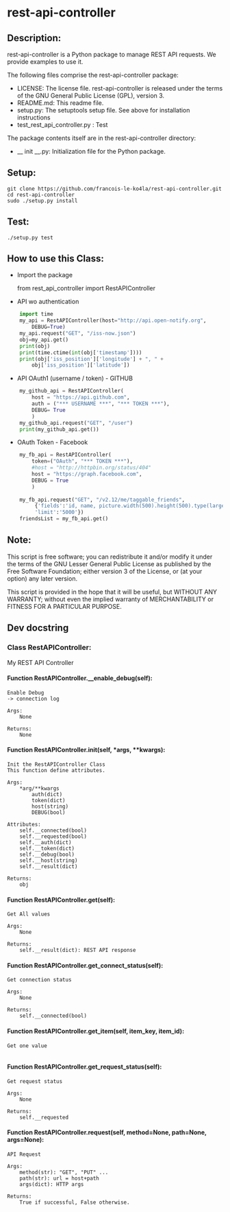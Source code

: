 # rest-api-controller
## Description:
rest-api-controller is a Python package to manage REST API requests.
We provide examples to use it.

The following files comprise the rest-api-controller package:
* LICENSE: The license file. rest-api-controller is released under the terms of
  the GNU General Public License (GPL), version 3.
* README.md: This readme file.
* setup.py: The setuptools setup file. See above for installation instructions
* test_rest_api_controller.py : Test

The package contents itself are in the rest-api-controller directory:
* __ init __.py: Initialization file for the Python package.

## Setup:

    git clone https://github.com/francois-le-ko4la/rest-api-controller.git
    cd rest-api-controller
    sudo ./setup.py install

## Test:

    ./setup.py test

## How to use this Class:

* Import the package

    from rest_api_controller import RestAPIController

* API wo authentication
```python
    import time
    my_api = RestAPIController(host="http://api.open-notify.org",
        DEBUG=True)
    my_api.request("GET", "/iss-now.json")
    obj=my_api.get()
    print(obj)
    print(time.ctime(int(obj['timestamp'])))
    print(obj['iss_position']['longitude'] + ", " +
        obj['iss_position']['latitude'])
```

* API OAuth1 (username / token) - GITHUB
```python
    my_github_api = RestAPIController(
        host = "https://api.github.com",
        auth = ("*** USERNAME ***", "*** TOKEN ***"),
        DEBUG= True
        )
    my_github_api.request("GET", "/user")
    print(my_github_api.get())
```

* OAuth Token - Facebook
```python
    my_fb_api = RestAPIController(
        token=("OAuth", "*** TOKEN ***"),
        #host = "http://httpbin.org/status/404"
        host = "https://graph.facebook.com",
        DEBUG = True
        )
    
    my_fb_api.request("GET", "/v2.12/me/taggable_friends",
         {'fields':'id, name, picture.width(500).height(500).type(large)',
         'limit':'5000'})
    friendsList = my_fb_api.get()
```
## Note:

This script is free software; you can redistribute it and/or
modify it under the terms of the GNU Lesser General Public
License as published by the Free Software Foundation; either
version 3 of the License, or (at your option) any later version.

This script is provided in the hope that it will be useful,
but WITHOUT ANY WARRANTY; without even the implied warranty of
MERCHANTABILITY or FITNESS FOR A PARTICULAR PURPOSE.

## Dev docstring
### Class RestAPIController:
My REST API Controller
    

#### Function RestAPIController.__enable_debug(self):

```
Enable Debug
-> connection log

Args:
    None

Returns:
    None
```

#### Function RestAPIController.__init__(self, *args, **kwargs):

```
Init the RestAPIController Class
This function define attributes.

Args:
    *arg/**kwargs
        auth(dict)
        token(dict)
        host(string)
        DEBUG(bool)

Attributes:
    self.__connected(bool)
    self.__requested(bool)
    self.__auth(dict)
    self.__token(dict)
    self.__debug(bool)
    self.__host(string)
    self.__result(dict)

Returns:
    obj
```

#### Function RestAPIController.get(self):

```
Get All values

Args:
    None

Returns:
    self.__result(dict): REST API response
```

#### Function RestAPIController.get_connect_status(self):

```
Get connection status

Args:
    None

Returns:
    self.__connected(bool)
```

#### Function RestAPIController.get_item(self, item_key, item_id):

```
Get one value
        
```

#### Function RestAPIController.get_request_status(self):

```
Get request status

Args:
    None

Returns:
    self.__requested
```

#### Function RestAPIController.request(self, method=None, path=None, args=None):

```
API Request

Args:
    method(str): "GET", "PUT" ...
    path(str): url = host+path
    args(dict): HTTP args

Returns:
    True if successful, False otherwise.
```


